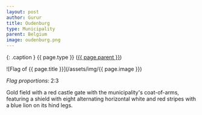 ```yaml
---
layout: post
author: Gurur
title: Oudenburg
type: Municipality
parent: Belgium
image: oudenburg.png
---
```

{: .caption }
{{ page.type }} ([{{ page.parent }}](/2019/03/14/belgium.html))

![Flag of {{ page.title }}](/assets/img/{{ page.image }})

*Flag proportions*: 2:3

Gold field with a red castle gate with the municipality's coat-of-arms, featuring a shield with eight alternating horizontal white and red stripes with a blue lion on its hind legs.